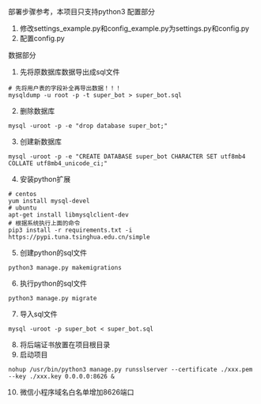 部署步骤参考，本项目只支持python3
配置部分
1. 修改settings_example.py和config_example.py为settings.py和config.py
2. 配置config.py

数据部分
1. 先将原数据库数据导出成sql文件
```
# 先将用户表的字段补全再导出数据！！！
mysqldump -u root -p -t super_bot > super_bot.sql
```
2. 删除数据库
```
mysql -uroot -p -e "drop database super_bot;"
```
3. 创建新数据库
```
mysql -uroot -p -e "CREATE DATABASE super_bot CHARACTER SET utf8mb4 COLLATE utf8mb4_unicode_ci;"
```
4. 安装python扩展
```
# centos
yum install mysql-devel
# ubuntu
apt-get install libmysqlclient-dev
# 根据系统执行上面的命令
pip3 install -r requirements.txt -i https://pypi.tuna.tsinghua.edu.cn/simple
```
5. 创建python的sql文件
```
python3 manage.py makemigrations
```
6. 执行python的sql文件
```
python3 manage.py migrate
```
7. 导入sql文件
```
mysql -uroot -p super_bot < super_bot.sql
```
8. 将后端证书放置在项目根目录
9. 启动项目
```
nohup /usr/bin/python3 manage.py runsslserver --certificate ./xxx.pem --key ./xxx.key 0.0.0.0:8626 &
```
10. 微信小程序域名白名单增加8626端口
